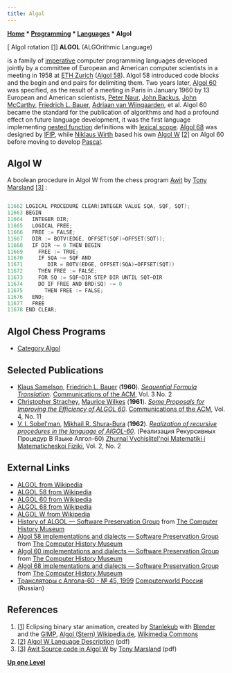 ```yaml
---
title: Algol
---
```

**[Home](Home "Home") * [Programming](Programming "Programming") * [Languages](Languages "Languages") * Algol**

\[ Algol rotation <a id="cite-note-1" href="#cite-ref-1">[1]</a>
**ALGOL** (ALGOrithmic Language)

is a family of [imperative](https://en.wikipedia.org/wiki/Imperative_programming) computer programming languages developed jointly by a committee of European and American computer scientists in a meeting in 1958 at [ETH Zurich](ETH_Zurich "ETH Zurich") ([Algol 58](https://en.wikipedia.org/wiki/ALGOL_58)).
Algol 58 introduced code blocks and the begin and end pairs for delimiting them. Two years later, [Algol 60](https://en.wikipedia.org/wiki/ALGOL_60) was specified, as the result of a meeting in Paris in January 1960 by 13 European and American scientists, [Peter Naur](https://en.wikipedia.org/wiki/Peter_Naur), [John Backus](https://en.wikipedia.org/wiki/John_Backus), [John McCarthy](John_McCarthy "John McCarthy"), [Friedrich L. Bauer](Mathematician#Bauer "Mathematician"), [Adriaan van Wijngaarden](Mathematician#AvWijngaarden "Mathematician"), et al. Algol 60 became the standard for the publication of algorithms and had a profound effect on future language development, it was the first language implementing [nested function](https://en.wikipedia.org/wiki/Nested_function) definitions with [lexical scope](https://en.wikipedia.org/wiki/Lexical_scope#Static_versus_dynamic_scoping).
[Algol 68](https://en.wikipedia.org/wiki/ALGOL_68) was designed by [IFIP](IFIP "IFIP"), while [Niklaus Wirth](Mathematician#NEWirth "Mathematician") based his own [Algol W](https://en.wikipedia.org/wiki/ALGOL_W) <a id="cite-note-2" href="#cite-ref-2">[2]</a> on Algol 60 before moving to develop [Pascal](Pascal "Pascal").

## Algol W

A boolean procedure in Algol W from the chess program [Awit](Awit "Awit") by [Tony Marsland](Tony_Marsland "Tony Marsland") <a id="cite-note-3" href="#cite-ref-3">[3]</a> :

```C++

11662 LOGICAL PROCEDURE CLEAR(INTEGER VALUE SQA, SQF, SQT);
11663 BEGIN
11664   INTEGER DIR;
11665   LOGICAL FREE;
11666   FREE := FALSE;
11667   DIR := BOTV(EDGE, OFFSET(SQF)−OFFSET(SQT));
11668   IF DIR ~= 0 THEN BEGIN
11669     FREE := TRUE;
11670     IF SQA ~= SQF AND
11671        DIR = BOTV(EDGE, OFFSET(SQA)−OFFSET(SQT))
11672     THEN FREE := FALSE;
11673     FOR SQ := SQF+DIR STEP DIR UNTIL SQT−DIR
11674     DO IF FREE AND BRD(SQ) ~= 0
11675       THEN FREE := FALSE;
11676   END;
11677   FREE
11678 END CLEAR;

```

## Algol Chess Programs

- [Category Algol](Category:Algol "Category:Algol")

## Selected Publications

- [Klaus Samelson](Mathematician#Samelson "Mathematician"), [Friedrich L. Bauer](Mathematician#Bauer "Mathematician") (**1960**). *[Sequential Formula Translation](http://portal.acm.org/citation.cfm?id=366968)*. [Communications of the ACM](ACM#Communications "ACM"), Vol. 3 No. 2
- [Christopher Strachey](Christopher_Strachey "Christopher Strachey"), [Maurice Wilkes](Mathematician#MVWilkes "Mathematician") (**1961**). *[Some Proposals for Improving the Efficiency of ALGOL 60](https://dl.acm.org/doi/10.1145/366813.366816)*. [Communications of the ACM](ACM#Communications "ACM"), Vol. 4, No. 11
- [V. I. Sobel'man](http://www.mathnet.ru/php/person.phtml?option_lang=eng&personid=63222), [Mikhail R. Shura-Bura](Mikhail_R._Shura-Bura "Mikhail R. Shura-Bura") (**1962**). *[Realization of recursive procedures in the language of AlGOL-60](http://www.mathnet.ru/php/archive.phtml?wshow=paper&jrnid=zvmmf&paperid=7886&option_lang=eng)*. (Реализация Рекурсивных Процедур В Языке Алгол-60) [Zhurnal Vychislitel'noi Matematiki i Matematicheskoi Fiziki](http://www.mathnet.ru/php/archive.phtml?jrnid=zvmmf&option_lang=eng&wshow=statlist), Vol. 2, No. 2

## External Links

- [ALGOL from Wikipedia](https://en.wikipedia.org/wiki/ALGOL)
- [ALGOL 58 from Wikipedia](https://en.wikipedia.org/wiki/ALGOL_58)
- [ALGOL 60 from Wikipedia](https://en.wikipedia.org/wiki/ALGOL_60)
- [ALGOL 68 from Wikipedia](https://en.wikipedia.org/wiki/ALGOL_68)
- [ALGOL W from Wikipedia](https://en.wikipedia.org/wiki/ALGOL_W)
- [History of ALGOL — Software Preservation Group](http://www.softwarepreservation.org/projects/ALGOL) from [The Computer History Museum](The_Computer_History_Museum "The Computer History Museum")
- [Algol 58 implementations and dialects — Software Preservation Group](http://www.softwarepreservation.org/projects/ALGOL/algol58impl) from [The Computer History Museum](The_Computer_History_Museum "The Computer History Museum")
- [Algol 60 implementations and dialects — Software Preservation Group](http://www.softwarepreservation.org/projects/ALGOL/algol60impl) from [The Computer History Museum](The_Computer_History_Museum "The Computer History Museum")
- [Algol 68 implementations and dialects — Software Preservation Group](http://www.softwarepreservation.org/projects/ALGOL/algol68impl) from [The Computer History Museum](The_Computer_History_Museum "The Computer History Museum")
- [Трансляторы с Алгола-60 - № 45, 1999](http://www.osp.ru/cw/1999/45/38679/) [Computerworld Россия](Computerworld#Russia "Computerworld") (Russian)

## References

1. <a id="cite-ref-1" href="#cite-note-1">[1]</a> Eclipsing binary star animation, created by [Stanlekub](https://commons.wikimedia.org/wiki/User:Stanlekub) with [Blender](<https://en.wikipedia.org/wiki/Blender_(software)>) and the [GIMP](https://en.wikipedia.org/wiki/GIMP), [Algol (Stern) Wikipedia.de](<https://de.wikipedia.org/wiki/Algol_(Stern)#Bedeckungsver%C3%A4nderlicher_Stern>), [Wikimedia Commons](https://en.wikipedia.org/wiki/Wikimedia_Commons)
1. <a id="cite-ref-2" href="#cite-note-2">[2]</a> [Algol W Language Description](http://webdocs.cs.ualberta.ca/%7Etony/Public/Awit-Wita-ComputerChess/AlgolwSupport/algolw.pdf) (pdf)
1. <a id="cite-ref-3" href="#cite-note-3">[3]</a> [Awit Source code in Algol W](http://webdocs.cs.ualberta.ca/%7Etony/Public/Awit-Wita-ComputerChess/AlgolwSupport/awit.pdf) by [Tony Marsland](Tony_Marsland "Tony Marsland") (pdf)

**[Up one Level](Languages "Languages")**

